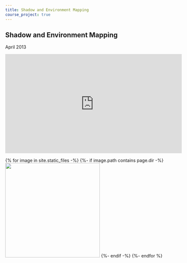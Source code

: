 ```yaml
---
title: Shadow and Environment Mapping
course_project: true
---
```

## Shadow and Environment Mapping
April 2013

<iframe width="560" height="315" src="https://www.youtube.com/embed/qcnALFe154o" frameborder="0" allow="accelerometer; autoplay; clipboard-write; encrypted-media; gyroscope; picture-in-picture" allowfullscreen></iframe>

{% for image in site.static_files -%}
{%- if image.path contains page.dir -%}
<a href="{{ image.path }}"><img src="{{ image.path }}" width="300"></a>
{%- endif -%}
{%- endfor %}
